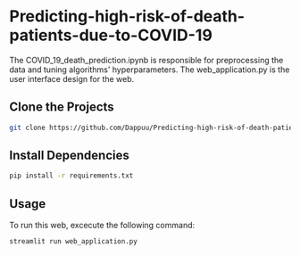 # Predicting-high-risk-of-death-patients-due-to-COVID-19
The COVID_19_death_prediction.ipynb is responsible for preprocessing the data and tuning algorithms' hyperparameters.
The web_application.py is the user interface design for the web.
## Clone the Projects
``` bash
git clone https://github.com/Dappuu/Predicting-high-risk-of-death-patients-due-to-COVID-19.git
```
## Install Dependencies
``` bash
pip install -r requirements.txt
```
## Usage
To run this web, excecute the following command:
``` bash
streamlit run web_application.py
```
